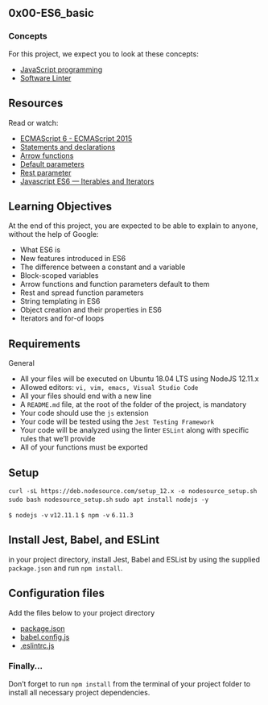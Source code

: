 ## 0x00-ES6_basic

### Concepts
For this project, we expect you to look at these concepts:
* [JavaScript programming](https://intranet.alxswe.com/concepts/852)
* [Software Linter](https://intranet.alxswe.com/concepts/542)

## Resources
Read or watch:
* [ECMAScript 6 - ECMAScript 2015](https://www.w3schools.com/js/js_es6.asp)
* [Statements and declarations](https://developer.mozilla.org/en-US/docs/Web/JavaScript/Reference/Statements)
* [Arrow functions](https://developer.mozilla.org/en-US/docs/Web/JavaScript/Reference/Functions/Arrow_functions)
* [Default parameters](https://developer.mozilla.org/en-US/docs/Web/JavaScript/Reference/Functions/Default_parameters)
* [Rest parameter](https://developer.mozilla.org/en-US/docs/Web/JavaScript/Reference/Functions/rest_parameters)
* [Javascript ES6 — Iterables and Iterators](https://towardsdatascience.com/javascript-es6-iterables-and-iterators-de18b54f4d4)

## Learning Objectives
At the end of this project, you are expected to be able to explain to anyone, without the help of Google:
* What ES6 is
* New features introduced in ES6
* The difference between a constant and a variable
* Block-scoped variables
* Arrow functions and function parameters default to them
* Rest and spread function parameters
* String templating in ES6
* Object creation and their properties in ES6
* Iterators and for-of loops

## Requirements
General
* All your files will be executed on Ubuntu 18.04 LTS using NodeJS 12.11.x
* Allowed editors: `vi, vim, emacs, Visual Studio Code`
* All your files should end with a new line
* A `README.md` file, at the root of the folder of the project, is mandatory
* Your code should use the `js` extension
* Your code will be tested using the `Jest Testing Framework`
* Your code will be analyzed using the linter `ESLint` along with specific rules that we’ll provide
* All of your functions must be exported

## Setup

 `curl -sL https://deb.nodesource.com/setup_12.x -o nodesource_setup.sh`
 `sudo bash nodesource_setup.sh`
 `sudo apt install nodejs -y`

 `$ nodejs -v`
 `v12.11.1`
 `$ npm -v`
 `6.11.3`

## Install Jest, Babel, and ESLint
in your project directory, install Jest, Babel and ESList by using the supplied `package.json` and run `npm install`.

## Configuration files
Add the files below to your project directory
* [package.json]()
* [babel.config.js]()
* [.eslintrc.js]()
### Finally…
Don’t forget to run `npm install` from the terminal of your project folder to install all necessary project dependencies.
